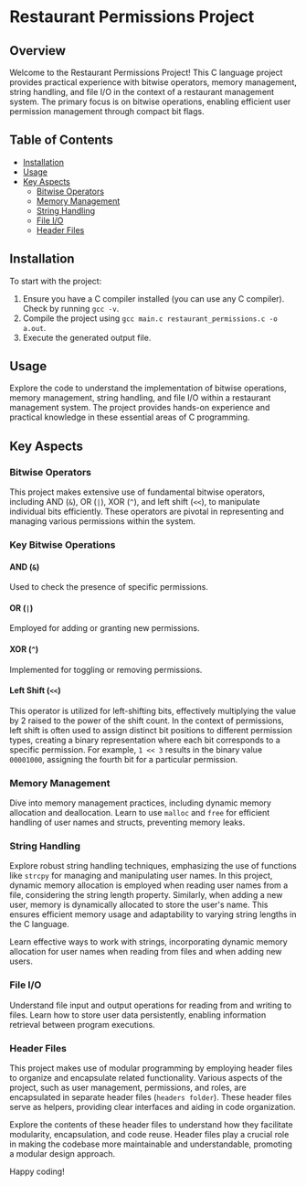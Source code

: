 # Restaurant Permissions Project

## Overview

Welcome to the Restaurant Permissions Project! This C language project provides practical experience with bitwise operators, memory management, string handling, and file I/O in the context of a restaurant management system. The primary focus is on bitwise operations, enabling efficient user permission management through compact bit flags.

## Table of Contents

- [Installation](#installation)
- [Usage](#usage)
- [Key Aspects](#key-aspects)
  - [Bitwise Operators](#bitwise-operators)
  - [Memory Management](#memory-management)
  - [String Handling](#string-handling)
  - [File I/O](#file-io)
  - [Header Files](#header-files)

## Installation

To start with the project:

1. Ensure you have a C compiler installed (you can use any C compiler). Check by running `gcc -v`.
2. Compile the project using `gcc main.c restaurant_permissions.c -o a.out`.
3. Execute the generated output file.

## Usage

Explore the code to understand the implementation of bitwise operations, memory management, string handling, and file I/O within a restaurant management system. The project provides hands-on experience and practical knowledge in these essential areas of C programming.

## Key Aspects

### Bitwise Operators

This project makes extensive use of fundamental bitwise operators, including AND (`&`), OR (`|`), XOR (`^`), and left shift (`<<`), to manipulate individual bits efficiently. These operators are pivotal in representing and managing various permissions within the system.

### Key Bitwise Operations

#### AND (`&`)

Used to check the presence of specific permissions.

#### OR (`|`)

Employed for adding or granting new permissions.

#### XOR (`^`)

Implemented for toggling or removing permissions.

#### Left Shift (`<<`)

This operator is utilized for left-shifting bits, effectively multiplying the value by 2 raised to the power of the shift count. In the context of permissions, left shift is often used to assign distinct bit positions to different permission types, creating a binary representation where each bit corresponds to a specific permission. For example, `1 << 3` results in the binary value `00001000`, assigning the fourth bit for a particular permission.

### Memory Management

Dive into memory management practices, including dynamic memory allocation and deallocation. Learn to use `malloc` and `free` for efficient handling of user names and structs, preventing memory leaks.

### String Handling

Explore robust string handling techniques, emphasizing the use of functions like `strcpy` for managing and manipulating user names. In this project, dynamic memory allocation is employed when reading user names from a file, considering the string length property. Similarly, when adding a new user, memory is dynamically allocated to store the user's name. This ensures efficient memory usage and adaptability to varying string lengths in the C language.

Learn effective ways to work with strings, incorporating dynamic memory allocation for user names when reading from files and when adding new users.

### File I/O

Understand file input and output operations for reading from and writing to files. Learn how to store user data persistently, enabling information retrieval between program executions.

### Header Files

This project makes use of modular programming by employing header files to organize and encapsulate related functionality. Various aspects of the project, such as user management, permissions, and roles, are encapsulated in separate header files (`headers folder`). These header files serve as helpers, providing clear interfaces and aiding in code organization.

Explore the contents of these header files to understand how they facilitate modularity, encapsulation, and code reuse. Header files play a crucial role in making the codebase more maintainable and understandable, promoting a modular design approach.

Happy coding!
